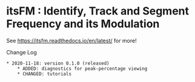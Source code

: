 # itsFM :  Identify, Track and Segment Frequency and its Modulation

See https://itsfm.readthedocs.io/en/latest/ for more!



Change Log
~~~~~~~~~~
* 2020-11-18: version 0.1.0 (released)
	* ADDED: diagnostics for peak-percentage viewing
	* CHANGED: tutorials 
